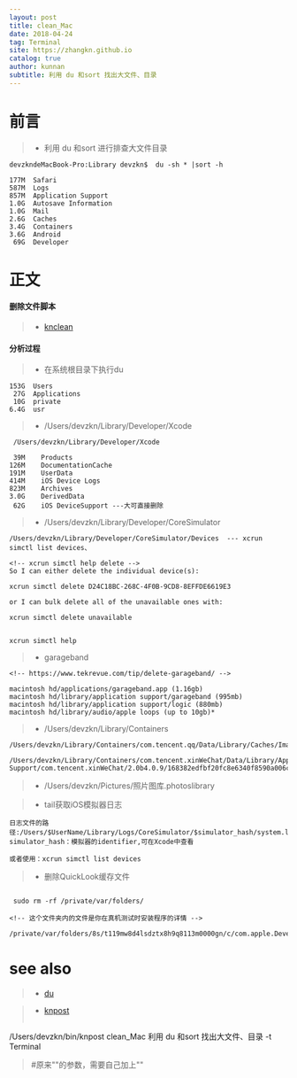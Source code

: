 ```yaml
---
layout: post
title: clean_Mac
date: 2018-04-24
tag: Terminal
site: https://zhangkn.github.io
catalog: true
author: kunnan
subtitle: 利用 du 和sort 找出大文件、目录
---
```


# 前言

>* 利用 du 和sort 进行排查大文件目录
>

```
devzkndeMacBook-Pro:Library devzkn$  du -sh * |sort -h

177M  Safari
587M  Logs
857M  Application Support
1.0G  Autosave Information
1.0G  Mail
2.6G  Caches
3.4G  Containers
3.6G  Android
 69G  Developer
```


# 正文

#### 删除文件脚本

>* [knclean](https://github.com/zhangkn/KNBin/blob/master/knclean)

#### 分析过程

>* 在系统根目录下执行du

```
153G  Users
 27G  Applications
 10G  private
6.4G  usr
```

>* /Users/devzkn/Library/Developer/Xcode

```
 /Users/devzkn/Library/Developer/Xcode

 39M	Products
126M	DocumentationCache
191M	UserData
414M	iOS Device Logs
823M	Archives
3.0G	DerivedData
 62G	iOS DeviceSupport ---大可直接删除

```

>* /Users/devzkn/Library/Developer/CoreSimulator

```
/Users/devzkn/Library/Developer/CoreSimulator/Devices  --- xcrun simctl list devices、

<!-- xcrun simctl help delete -->
So I can either delete the individual device(s):

xcrun simctl delete D24C18BC-268C-4F0B-9CD8-8EFFDE6619E3

or I can bulk delete all of the unavailable ones with:

xcrun simctl delete unavailable


xcrun simctl help

```

>* garageband

```
<!-- https://www.tekrevue.com/tip/delete-garageband/ -->

macintosh hd/applications/garageband.app (1.16gb)
macintosh hd/library/application support/garageband (995mb)
macintosh hd/library/application support/logic (880mb)
macintosh hd/library/audio/apple loops (up to 10gb)*

```

>* /Users/devzkn/Library/Containers

```
/Users/devzkn/Library/Containers/com.tencent.qq/Data/Library/Caches/Images

/Users/devzkn/Library/Containers/com.tencent.xinWeChat/Data/Library/Application Support/com.tencent.xinWeChat/2.0b4.0.9/168382edfbf20fc8e6340f8590a006c0/M

```

>* /Users/devzkn/Pictures/照片图库.photoslibrary


>* tail获取iOS模拟器日志

```
日志文件的路径:/Users/$UserName/Library/Logs/CoreSimulator/$simulator_hash/system.log
simulator_hash：模拟器的identifier,可在Xcode中查看

或者使用：xcrun simctl list devices

```

>* 删除QuickLook缓存文件

```

 sudo rm -rf /private/var/folders/

<!-- 这个文件夹内的文件是你在真机测试时安装程序的详情 -->
  /private/var/folders/8s/t119mw8d4lsdztx8h9q8113m0000gn/c/com.apple.DeveloperTools/All/Xcode/EmbeddedAppDeltas
```

# see also 

>* [du](https://kunnan.github.io/2018/04/24/du/)

>* [knpost](https://github.com/zhangkn/KNBin/blob/master/knpost) 
>
>```
/Users/devzkn/bin/knpost clean_Mac 利用 du 和sort 找出大文件、目录 -t Terminal
> #原来""的参数，需要自己加上""
```

